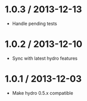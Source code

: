 
1.0.3 / 2013-12-13
==================

  * Handle pending tests

1.0.2 / 2013-12-10
==================

  * Sync with latest hydro features

1.0.1 / 2013-12-03
==================

  * Make hydro 0.5.x compatible
